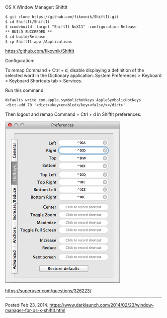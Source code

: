 OS X Window Manager: ShiftIt

```
$ git clone https://github.com/fikovnik/ShiftIt.git
$ cd ShiftIt/ShiftIt
$ xcodebuild -target "ShiftIt NoX11" -configuration Release
** BUILD SUCCEEDED **
$ cd build/Release
$ cp ShiftIt.app /Applications
```

https://github.com/fikovnik/ShiftIt

Configuration:

To remap Command + Ctrl + d, disable displaying a definition of the selected word in the Dictionary application. System Preferences > Keyboard > Keyboard Shortcuts tab > Services.

Run this command:

```
defaults write com.apple.symbolichotkeys AppleSymbolicHotKeys
-dict-add 70 '<dict><key>enabled</key><false/></dict>'
```

Then logout and remap Command + Ctrl + d in ShiftIt preferences.

<img alt="" src="/img/uploads/2014-02/shiftit-preferences.png" />

https://superuser.com/questions/326223/

---


Posted Feb 23, 2014.
https://www.darklaunch.com/2014/02/23/window-manager-for-os-x-shiftit.html
